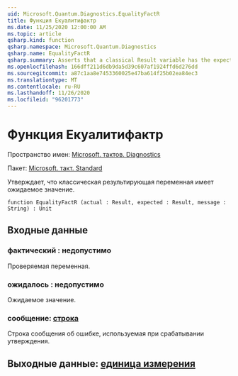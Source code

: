 ```yaml
---
uid: Microsoft.Quantum.Diagnostics.EqualityFactR
title: Функция Екуалитифактр
ms.date: 11/25/2020 12:00:00 AM
ms.topic: article
qsharp.kind: function
qsharp.namespace: Microsoft.Quantum.Diagnostics
qsharp.name: EqualityFactR
qsharp.summary: Asserts that a classical Result variable has the expected value.
ms.openlocfilehash: 166dff211d6db9da5d39c607af1924ffd6d276dd
ms.sourcegitcommit: a87c1aa8e7453360025e47ba614f25b02ea84ec3
ms.translationtype: MT
ms.contentlocale: ru-RU
ms.lasthandoff: 11/26/2020
ms.locfileid: "96201773"
---
```

# <a name="equalityfactr-function"></a>Функция Екуалитифактр

Пространство имен: [Microsoft. тактов. Diagnostics](xref:Microsoft.Quantum.Diagnostics)

Пакет: [Microsoft. такт. Standard](https://nuget.org/packages/Microsoft.Quantum.Standard)


Утверждает, что классическая результирующая переменная имеет ожидаемое значение.

```qsharp
function EqualityFactR (actual : Result, expected : Result, message : String) : Unit
```


## <a name="input"></a>Входные данные

### <a name="actual--__invalidresult__"></a>фактический __: <Result> недопустимо__

Проверяемая переменная.


### <a name="expected--__invalidresult__"></a>ожидалось __: <Result> недопустимо__

Ожидаемое значение.


### <a name="message--string"></a>сообщение: [строка](xref:microsoft.quantum.lang-ref.string)

Строка сообщения об ошибке, используемая при срабатывании утверждения.



## <a name="output--unit"></a>Выходные данные: [единица измерения](xref:microsoft.quantum.lang-ref.unit)

